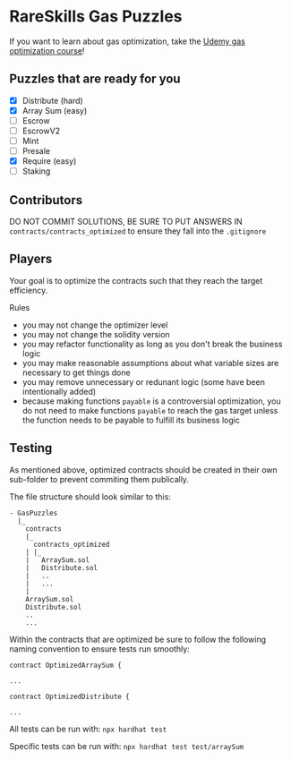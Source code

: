 # RareSkills Gas Puzzles 

If you want to learn about gas optimization, take the [Udemy gas optimization course](https://www.udemy.com/course/advanced-solidity-understanding-and-optimizing-gas-costs/?referralCode=C4684D6872713525E349)! 

## Puzzles that are ready for you
- [x] Distribute (hard)
- [x] Array Sum (easy)
- [ ] Escrow
- [ ] EscrowV2
- [ ] Mint
- [ ] Presale
- [x] Require (easy)
- [ ] Staking

## Contributors
DO NOT COMMIT SOLUTIONS, BE SURE TO PUT ANSWERS IN `contracts/contracts_optimized` to ensure they fall into the `.gitignore`

## Players
Your goal is to optimize the contracts such that they reach the target efficiency.

Rules
- you may not change the optimizer level
- you may not change the solidity version
- you may refactor functionality as long as you don't break the business logic
- you may make reasonable assumptions about what variable sizes are necessary to get things done
- you may remove unnecessary or redunant logic (some have been intentionally added)
- because making functions `payable` is a controversial optimization, you do not need to make functions `payable` to reach the gas target unless the function needs to be payable to fulfill its business logic


## Testing

As mentioned above, optimized contracts should be created in their own sub-folder
to prevent commiting them publically. 

The file structure should look similar to this:

```
- GasPuzzles
  |_
    contracts
    |_
      contracts_optimized
    | |_
    |   ArraySum.sol
    |   Distribute.sol
    |   ..
    |   ...
    |
    ArraySum.sol
    Distribute.sol
    ..
    ...
```

Within the contracts that are optimized be sure to follow the following naming 
convention to ensure tests run smoothly:

```
contract OptimizedArraySum {

...

contract OptimizedDistribute {

...
```

All tests can be run with: `npx hardhat test`

Specific tests can be run with: `npx hardhat test test/arraySum`
